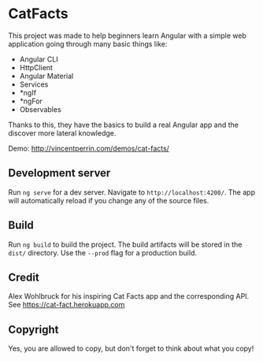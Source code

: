 # CatFacts

This project was made to help beginners learn Angular with a simple web application going through many basic things like:
- Angular CLI
- HttpClient
- Angular Material
- Services
- *ngIf
- *ngFor
- Observables

Thanks to this, they have the basics to build a real Angular app and the discover more lateral knowledge.

Demo: http://vincentperrin.com/demos/cat-facts/

## Development server

Run `ng serve` for a dev server. Navigate to `http://localhost:4200/`. The app will automatically reload if you change any of the source files.

## Build

Run `ng build` to build the project. The build artifacts will be stored in the `dist/` directory. Use the `--prod` flag for a production build.


## Credit

Alex Wohlbruck for his inspiring Cat Facts app and the corresponding API. See https://cat-fact.herokuapp.com

## Copyright

Yes, you are allowed to copy, but don't forget to think about what you copy!
